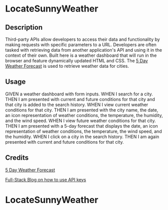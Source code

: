 # LocateSunnyWeather

## Description 

Third-party APIs allow developers to access their data and functionality by making requests with specific parameters to a URL. Developers are often tasked with retrieving data from another application's API and using it in the context of their own. Built here is a weather dashboard that will run in the browser and feature dynamically updated HTML and CSS. The [5 Day Weather Forecast](https://openweathermap.org/forecast5) is used to retrieve weather data for cities. 

## Usage

GIVEN a weather dashboard with form inputs.
WHEN I search for a city.
THEN I am presented with current and future conditions for that city and that city is added to the search history.
WHEN I view current weather conditions for that city.
THEN I am presented with the city name, the date, an icon representation of weather conditions, the temperature, the humidity, and the wind speed.
WHEN I view future weather conditions for that city.
THEN I am presented with a 5-day forecast that displays the date, an icon representation of weather conditions, the temperature, the wind speed, and the humidity.
WHEN I click on a city in the search history.
THEN I am again presented with current and future conditions for that city.

## Credits

[5 Day Weather Forecast](https://openweathermap.org/forecast5)

[Full-Stack Blog on how to use API keys](https://coding-boot-camp.github.io/full-stack/apis/how-to-use-api-keys)



  # LocateSunnyWeather

